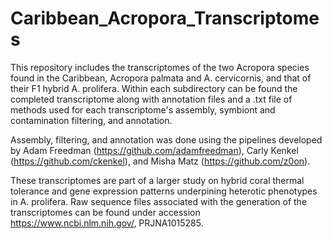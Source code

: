 # Caribbean_Acropora_Transcriptomes

This repository includes the transcriptomes of the two Acropora species found in the Caribbean, Acropora palmata and A. cervicornis, and that of their F1 hybrid A. prolifera. Within each subdirectory can be found the completed transcriptome along with annotation files and a .txt file of methods used for each transcriptome's assembly, symbiont and contamination filtering, and annotation. 

Assembly, filtering, and annotation was done using the pipelines developed by Adam Freedman (https://github.com/adamfreedman), Carly Kenkel (https://github.com/ckenkel), and Misha Matz (https://github.com/z0on).

These transcriptomes are part of a larger study on hybrid coral thermal tolerance and gene expression patterns underpining heterotic phenotypes in A. prolifera. Raw sequence files associated with the generation of the transcriptomes can be found under accession https://www.ncbi.nlm.nih.gov/, PRJNA1015285.
